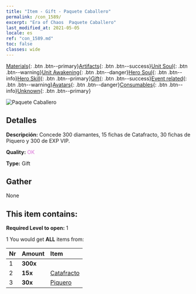 ```yaml
---
title: "Item - Gift - Paquete Caballero"
permalink: /con_1589/
excerpt: "Era of Chaos  Paquete Caballero"
last_modified_at: 2021-05-05
locale: es
ref: "con_1589.md"
toc: false
classes: wide
---
```

 [Materials](/ItemsES/){: .btn .btn--primary}[Artifacts](/ItemsES/Artifacts/){: .btn .btn--success}[Unit Soul](/ItemsES/UnitSoul/){: .btn .btn--warning}[Unit Awakening](/ItemsES/UnitAwakening/){: .btn .btn--danger}[Hero Soul](/ItemsES/HeroSoul/){: .btn .btn--info}[Hero Skill](/ItemsES/HeroSkill/){: .btn .btn--primary}[Gift](/ItemsES/Gift/){: .btn .btn--success}[Event related](/ItemsES/Events/){: .btn .btn--warning}[Avatars](/ItemsES/Avatars/){: .btn .btn--danger}[Consumables](/ItemsES/Consumables/){: .btn .btn--info}[Unknown](/ItemsES/Unknown/){: .btn .btn--primary}

 ![Paquete Caballero](/images/t/i_907201.png)

## Detalles
 **Descripción:** Concede 300 diamantes, 15 fichas de Catafracto, 30 fichas de Piquero y 300 de EXP VIP.

 **Quality:** <span style="color: #DA70D6">OK</span>

 **Type:** Gift

## Gather

  None

## This item contains:

 **Required Level to open:** 1

 1 You would get **ALL** items  from:

  | Nr | Amount |     Item    |
  |:---|:-------|:------------|
  | 1 |  **300x** | <i class="fas fa-gem"/> |  | 
  | 2 |  **15x** | [Catafracto](/ItemsES/unt_195/) |  | 
  | 3 |  **30x** | [Piquero](/ItemsES/unt_190/) |  | 
